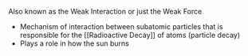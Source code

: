 Also known as the Weak Interaction or just the Weak Force

- Mechanism of interaction between subatomic particles that is responsible for the [[Radioactive Decay]] of atoms (particle decay)
- Plays a role in how the sun burns